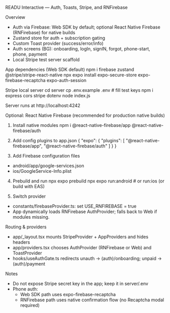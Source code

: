 READU Interactive — Auth, Toasts, Stripe, and RNFirebase

Overview
- Auth via Firebase: Web SDK by default; optional React Native Firebase (RNFirebase) for native builds
- Zustand store for auth + subscription gating
- Custom Toast provider (success/error/info)
- Auth screens (BG): onboarding, logIn, signIN, forgot, phone-start, phone, payment
- Local Stripe test server scaffold

App dependencies (Web SDK default)
  npm i firebase zustand @stripe/stripe-react-native
  npx expo install expo-secure-store expo-firebase-recaptcha expo-auth-session

Stripe local server
  cd server
  cp .env.example .env   # fill test keys
  npm i express cors stripe dotenv
  node index.js

Server runs at http://localhost:4242

Optional: React Native Firebase (recommended for production native builds)
1) Install native modules
  npm i @react-native-firebase/app @react-native-firebase/auth

2) Add config plugins to app.json
  {
    "expo": {
      "plugins": [
        "@react-native-firebase/app",
        "@react-native-firebase/auth"
      ]
    }
  }

3) Add Firebase configuration files
  - android/app/google-services.json
  - ios/GoogleService-Info.plist

4) Prebuild and run
  npx expo prebuild
  npx expo run:android   # or run:ios (or build with EAS)

5) Switch provider
  - constants/firebaseProvider.ts: set USE_RNFIREBASE = true
  - App dynamically loads RNFirebase AuthProvider; falls back to Web if modules missing.

Routing & providers
- app/_layout.tsx mounts StripeProvider + AppProviders and hides headers
- app/providers.tsx chooses AuthProvider (RNFirebase or Web) and ToastProvider
- hooks/useAuthGate.ts redirects unauth → (auth)/onboarding; unpaid → (auth)/payment

Notes
- Do not expose Stripe secret key in the app; keep it in server/.env
- Phone auth:
  - Web SDK path uses expo-firebase-recaptcha
  - RNFirebase path uses native confirmation flow (no Recaptcha modal required)

